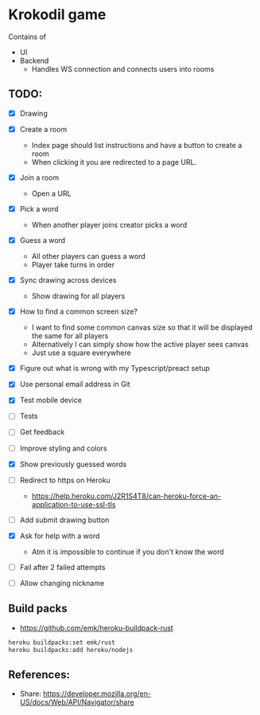 # Krokodil game

Contains of

* UI 
* Backend 
   * Handles WS connection and connects users into rooms
   
   
## TODO:

* [x] Drawing
* [x] Create a room
    * Index page should list instructions and have a button to create a room
    * When clicking it you are redirected to a page URL.
* [x] Join a room
    * Open a URL
* [x] Pick a word 
    * When another player joins creator picks a word
* [x] Guess a word
    * All other players can guess a word
    * Player take turns in order
* [x] Sync drawing across devices
    * Show drawing for all players 
* [x] How to find a common screen size?
    * I want to find some common canvas size so that it will be displayed the same for all players
    * Alternatively I can simply show how the active player sees canvas
    * Just use a square everywhere
* [x] Figure out what is wrong with my Typescript/preact setup
* [x] Use personal email address in Git
* [x] Test mobile device
* [ ] Tests

* [ ] Get feedback
* [ ] Improve styling and colors
* [x] Show previously guessed words
* [ ] Redirect to https on Heroku
    * https://help.heroku.com/J2R1S4T8/can-heroku-force-an-application-to-use-ssl-tls
* [ ] Add submit drawing button
* [x] Ask for help with a word
    * Atm it is impossible to continue if you don't know the word
* [ ] Fail after 2 failed attempts
* [ ] Allow changing nickname


## Build packs

* https://github.com/emk/heroku-buildpack-rust

``` sh
heroku buildpacks:set emk/rust
heroku buildpacks:add heroku/nodejs
```

## References:

* Share: https://developer.mozilla.org/en-US/docs/Web/API/Navigator/share
